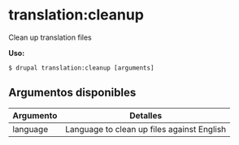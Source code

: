 # translation:cleanup
Clean up translation files

**Uso:**
```
$ drupal translation:cleanup [arguments]
```

## Argumentos disponibles
Argumento | Detalles
---------|-------------
language | Language to clean up files against English
